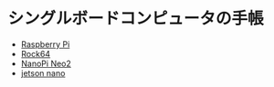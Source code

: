 # シングルボードコンピュータの手帳

* [Raspberry Pi](./raspberry-pi)
* [Rock64](./rock64)
* [NanoPi Neo2](./nanopi-neo2)
* [jetson nano](./jetson-nano)

